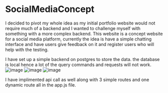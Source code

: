 # SocialMediaConcept

I decided to pivot my whole idea as my initial portfolio website would not require much of a backend and I wanted to challenge myself with something with a more complex backend. 
This website is a concept website for a social media platform, currently the idea is have a simple chatting interface and have users give feedback on it and register users who will help with the testing. 

I have set up a simple backend on postgres to store the data. the database is local hence a lot of the query commands and requests will not work.
![image](https://github.com/user-attachments/assets/bbc58214-537e-4e7a-bada-4d5020def20e)
![image](https://github.com/user-attachments/assets/31cd24f4-e3ba-49ed-8661-40c5a0a6f85f)
![image](https://github.com/user-attachments/assets/8b46c7f7-bd4d-47e1-867a-47577457d3c5)






I have implimented api call as well along with 3 simple routes and one dynamic route all in the app.js file. 
